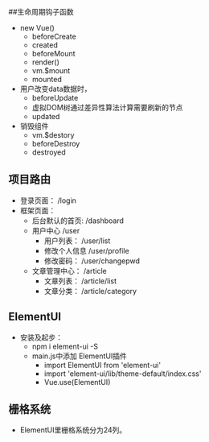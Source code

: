##生命周期钩子函数
- new Vue()
	- beforeCreate
	- created
	- beforeMount
	- render() 
	- vm.$mount
	- mounted
- 用户改变data数据时， 
	- beforeUpdate
	- 虚拟DOM树通过差异性算法计算需要刷新的节点
	- updated
- 销毁组件
	- vm.$destory
	- beforeDestroy
	- destroyed


## 项目路由

- 登录页面： /login
- 框架页面： 
	-  后台默认的首页:  /dashboard
	-  用户中心 /user
		-  用户列表： /user/list
		-  修改个人信息 /user/profile
		-  修改密码： /user/changepwd
	- 文章管理中心： /article
		- 文章列表： /article/list
		- 文章分类： /article/category


## ElementUI 
- 安装及起步：
	- npm i element-ui -S 
	- main.js中添加 ElementUI插件
		- import ElementUI from 'element-ui'
		- import 'element-ui/lib/theme-default/index.css'
		- Vue.use(ElementUI)

## 栅格系统

- ElementUI里栅格系统分为24列。 